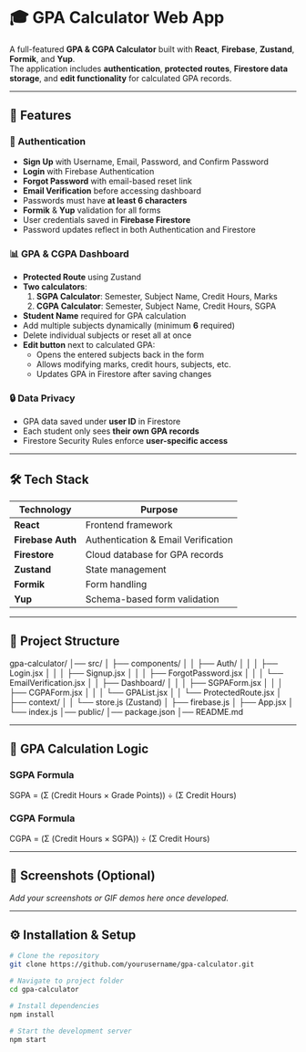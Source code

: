 # 🎓 GPA Calculator Web App

A full-featured **GPA & CGPA Calculator** built with **React**, **Firebase**, **Zustand**, **Formik**, and **Yup**.  
The application includes **authentication**, **protected routes**, **Firestore data storage**, and **edit functionality** for calculated GPA records.

---

## 🚀 Features

### 🔑 Authentication
- **Sign Up** with Username, Email, Password, and Confirm Password
- **Login** with Firebase Authentication
- **Forgot Password** with email-based reset link
- **Email Verification** before accessing dashboard
- Passwords must have **at least 6 characters**
- **Formik** & **Yup** validation for all forms
- User credentials saved in **Firebase Firestore**
- Password updates reflect in both Authentication and Firestore

### 📊 GPA & CGPA Dashboard
- **Protected Route** using Zustand
- **Two calculators**:
  1. **SGPA Calculator**: Semester, Subject Name, Credit Hours, Marks
  2. **CGPA Calculator**: Semester, Subject Name, Credit Hours, SGPA
- **Student Name** required for GPA calculation
- Add multiple subjects dynamically (minimum **6** required)
- Delete individual subjects or reset all at once
- **Edit button** next to calculated GPA:
  - Opens the entered subjects back in the form
  - Allows modifying marks, credit hours, subjects, etc.
  - Updates GPA in Firestore after saving changes

### 🔒 Data Privacy
- GPA data saved under **user ID** in Firestore
- Each student only sees **their own GPA records**
- Firestore Security Rules enforce **user-specific access**

---

## 🛠 Tech Stack

| Technology        | Purpose                              |
|-------------------|--------------------------------------|
| **React**         | Frontend framework                   |
| **Firebase Auth** | Authentication & Email Verification  |
| **Firestore**     | Cloud database for GPA records       |
| **Zustand**       | State management                     |
| **Formik**        | Form handling                        |
| **Yup**           | Schema-based form validation         |

---

## 📂 Project Structure

gpa-calculator/
│── src/
│ ├── components/
│ │ ├── Auth/
│ │ │ ├── Login.jsx
│ │ │ ├── Signup.jsx
│ │ │ ├── ForgotPassword.jsx
│ │ │ └── EmailVerification.jsx
│ │ ├── Dashboard/
│ │ │ ├── SGPAForm.jsx
│ │ │ ├── CGPAForm.jsx
│ │ │ └── GPAList.jsx
│ │ └── ProtectedRoute.jsx
│ ├── context/
│ │ └── store.js (Zustand)
│ ├── firebase.js
│ ├── App.jsx
│ └── index.js
│── public/
│── package.json
│── README.md


---

## 📐 GPA Calculation Logic

### **SGPA Formula**

SGPA = (Σ (Credit Hours × Grade Points)) ÷ (Σ Credit Hours)

### **CGPA Formula**

CGPA = (Σ (Credit Hours × SGPA)) ÷ (Σ Credit Hours)

---

## 📸 Screenshots (Optional)
_Add your screenshots or GIF demos here once developed._

---

## ⚙️ Installation & Setup

```bash
# Clone the repository
git clone https://github.com/yourusername/gpa-calculator.git

# Navigate to project folder
cd gpa-calculator

# Install dependencies
npm install

# Start the development server
npm start

